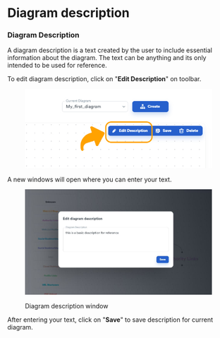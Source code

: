 # Diagram description

### Diagram Description

A diagram description is a text created by the user to include essential information about the diagram. The text can be anything and its only intended to be used for reference.

To edit diagram description, click on "**Edit Description**" on toolbar.&#x20;

<figure><img src="../../.gitbook/assets/diagram_editor editDescription.jpg" alt=""><figcaption></figcaption></figure>

A new windows will open where you can enter your text.

<figure><img src="../../.gitbook/assets/diagram_editor description.JPG" alt=""><figcaption><p>Diagram description window</p></figcaption></figure>

After entering your text, click on "**Save**" to save description for current diagram.
